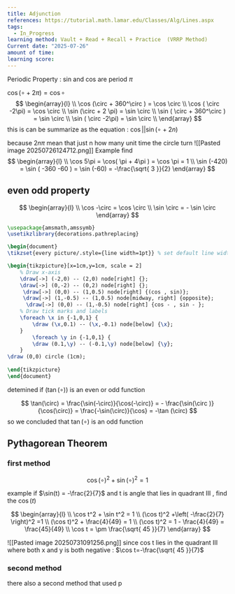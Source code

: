 ```yaml
---
title: Adjunction
references: https://tutorial.math.lamar.edu/Classes/Alg/Lines.aspx
tags:
  - In_Progress
learning method: Vault + Read + Recall + Practice  (VRRP Method)
Current date: "2025-07-26"
amount of time: 
learning score:
---
```

Periodic Property  : sin and cos are period $\pi$

$\cos( \circ  + 2\pi) =\cos \circ$ 
$$
\begin{array}{l} \\
\cos  (\circ + 360^\circ )  = \cos \circ  \\
\cos ( \circ -2\pi) =  \cos \circ   \\
\sin (\circ  + 2 \pi)  = \sin \circ  \\
\sin  ( \circ  +  360^\circ ) =  \sin \circ   \\
\sin ( \circ -2\pi) =  \sin  \circ   \\
\end{array}
$$
this is can be summarize as the equation :  $\cos||\sin(\circ +  2n)$

because $2n\pi$  mean that just n how many unit time the circle turn 
![[Pasted image 20250726124712.png]]
Example find  
$$
\begin{array}{l} \\
\cos 5\pi  =  \cos( \pi + 4\pi )  = \cos \pi  =  1   \\
\sin (-420) = \sin ( -360 -60 )  = \sin (-60)  = -\frac{\sqrt{ 3 }}{2}
\end{array}
$$
## even odd property 
$$
\begin{array}{l} \\
\cos  -\circ  =  \cos \circ \\
\sin  \circ   =  - \sin \circ 
\end{array}
$$


```tikz
\usepackage{amsmath,amssymb}
\usetikzlibrary{decorations.pathreplacing}

\begin{document}
\tikzset{every picture/.style={line width=1pt}} % set default line width

\begin{tikzpicture}[x=1cm,y=1cm, scale = 2]
    % Draw x-axis 
    \draw[->] (-2,0) -- (2,0) node[right] {};
    \draw[->] (0,-2) -- (0,2) node[right] {}; 
     \draw[->] (0,0) -- (1,0.5) node[right] {(cos , sin)};  
     \draw[->] (1,-0.5) -- (1,0.5) node[midway, right] {opposite};  
      \draw[->] (0,0) -- (1,-0.5) node[right] {cos - , sin - };
    % Draw tick marks and labels
    \foreach \x in {-1,0,1} {
        \draw (\x,0.1) -- (\x,-0.1) node[below] {\x};
    }
        \foreach \y in {-1,0,1} {
        \draw (0.1,\y) -- (-0.1,\y) node[below] {\y};
    } 
\draw (0,0) circle (1cm);
 
\end{tikzpicture}
\end{document}

```


detemined if ($\tan(\circ)$) is an even or odd function 

$$
\tan(\circ)  =  \frac{\sin(-\circ)}{\cos(-\circ)}  =  - \frac{\sin(\circ )}{\cos(\circ)}  =   \frac{-\sin(\circ)}{\cos}  = -\tan (\circ)
$$
so we concluded that $\tan(\circ)$  is an odd function  


## Pythagorean Theorem   

### first method   

$$
\cos(\circ)^2  + \sin (\circ)^2  = 1  
$$


example if $\sin(t) = -\frac{2}{7}$ and  t is angle that lies in quadrant III , find the $\cos(t)$ 

$$
\begin{array}{l} \\
\cos t^2   +  \sin t^2  = 1  \\ 
(\cos t)^2  +\left( -\frac{2}{7} \right)^2  =1   \\
(\cos t)^2  +  \frac{4}{49}   = 1   \\
(\cos t)^2    =  1  - \frac{4}{49}    =  \frac{45}{49}    \\
\cos  t =   \pm  \frac{\sqrt{ 45 }}{7}
\end{array}
$$

![[Pasted image 20250731091256.png]]
since cos t lies in the quadrant III where both x and y is both negative : 
$\cos t=-\frac{\sqrt{ 45 }}{7}$

### second method  
there also a  second method  that used  p